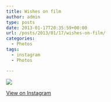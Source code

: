 ```yaml
---
title: Wishes on film
author: admin
type: posts
date: 2013-01-17T20:35:59+00:00
url: /posts/2013/01/17/wishes-on-film/
categories:
  - Photos
tags:
  - instagram
  - Photos

---
```

![][1]

<p class="view-instagram">
  <a href="http://instagr.am/p/UmOlrNqlmZ/">View on Instagram</a>
</p>

 [1]: http://lobban.org/wordpress//HLIC/f892406b558f8c09b796990075d211a2.jpg